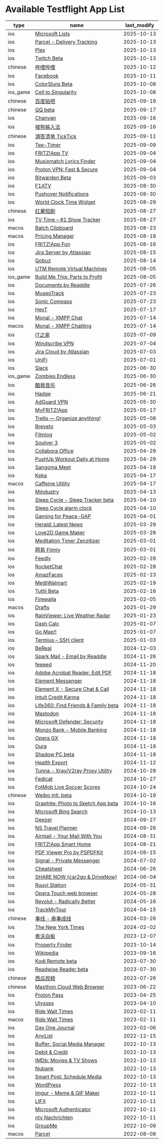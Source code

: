 # Available Testflight App List
| type | name | last_modify |
| --- | --- | --- |
| ios | [Microsoft Lists](https://testflight.apple.com/join/FL3caOg6) | 2025-10-13 |
| ios | [Parcel - Delivery Tracking](https://testflight.apple.com/join/fMeg6C4A) | 2025-10-13 |
| ios | [Plex](https://testflight.apple.com/join/MY6JTzix) | 2025-10-13 |
| ios | [Twitch Beta](https://testflight.apple.com/join/8vRKFAiY) | 2025-10-13 |
| chinese | [哔哩哔哩](https://testflight.apple.com/join/K4pM1kHu) | 2025-10-12 |
| ios | [Facebook](https://testflight.apple.com/join/C1a3MRG4) | 2025-10-11 |
| ios | [ColorSlurp Beta](https://testflight.apple.com/join/xxEw2j1X) | 2025-10-08 |
| ios_game | [Cell to Singularity](https://testflight.apple.com/join/RD9jGH9S) | 2025-10-08 |
| chinese | [百度贴吧](https://testflight.apple.com/join/GgBqXAqm) | 2025-09-19 |
| chinese | [QQ beta](https://testflight.apple.com/join/R5FNGUl3) | 2025-09-17 |
| ios | [Chanyan](https://testflight.apple.com/join/ky5bRwMY) | 2025-09-16 |
| ios | [搜狗输入法](https://testflight.apple.com/join/lSZdpEPH) | 2025-09-16 |
| chinese | [滴答清单 TickTick](https://testflight.apple.com/join/vWQPDFQU) | 2025-09-11 |
| ios | [Tee-Timer](https://testflight.apple.com/join/wzyzzspP) | 2025-09-09 |
| ios | [FRITZ!App TV](https://testflight.apple.com/join/Zl2czQO2) | 2025-09-04 |
| ios | [Musixmatch Lyrics Finder](https://testflight.apple.com/join/7yLzN5td) | 2025-09-04 |
| ios | [Proton VPN: Fast & Secure](https://testflight.apple.com/join/3yl2MSbw) | 2025-09-04 |
| ios | [Bitwarden Beta](https://testflight.apple.com/join/S4OQEYYQ) | 2025-09-03 |
| ios | [F1ATV](https://testflight.apple.com/join/NRswe1IZ) | 2025-08-30 |
| ios | [Pushover Notifications](https://testflight.apple.com/join/vkwfdWM0) | 2025-08-30 |
| ios | [World Clock Time Widget](https://testflight.apple.com/join/8wa9T053) | 2025-08-29 |
| chinese | [红果短剧](https://testflight.apple.com/join/Rfr1mzqS) | 2025-08-27 |
| ios | [TV Time – #1 Show Tracker](https://testflight.apple.com/join/hjKkDsc4) | 2025-08-27 |
| macos | [Batch Clipboard](https://testflight.apple.com/join/epg3cusH) | 2025-08-23 |
| macos | [Pricing Manager](https://testflight.apple.com/join/ZYsBYMhT) | 2025-08-18 |
| ios | [FRITZ!App Fon](https://testflight.apple.com/join/SGGCxyRp) | 2025-08-16 |
| ios | [Jira Server by Atlassian](https://testflight.apple.com/join/6JbjYbSY) | 2025-08-15 |
| ios | [Qobuz](https://testflight.apple.com/join/GPJZwnh9) | 2025-08-14 |
| ios | [UTM Remote Virtual Machines](https://testflight.apple.com/join/mFlnyMv3) | 2025-08-05 |
| ios_game | [Build Me This: Parts to Profit](https://testflight.apple.com/join/U4GabrwT) | 2025-08-05 |
| ios | [Documents by Readdle](https://testflight.apple.com/join/EOPEVoDA) | 2025-07-26 |
| ios | [MuseoTrack](https://testflight.apple.com/join/jR1MsqSt) | 2025-07-23 |
| ios | [Sonic Compass](https://testflight.apple.com/join/dwXDCbv7) | 2025-07-23 |
| ios | [HexT](https://testflight.apple.com/join/ixTrfIgF) | 2025-07-17 |
| ios | [Monal - XMPP Chat](https://testflight.apple.com/join/lLLlgHpB) | 2025-07-14 |
| macos | [Monal - XMPP Chatting](https://testflight.apple.com/join/tGH2m5vf) | 2025-07-14 |
| ios | [IT之家](https://testflight.apple.com/join/eD9uChwY) | 2025-07-09 |
| ios | [Windscribe VPN](https://testflight.apple.com/join/oKib5JOq) | 2025-07-04 |
| ios | [Jira Cloud by Atlassian](https://testflight.apple.com/join/2lm7vHBS) | 2025-07-03 |
| ios | [UniFi](https://testflight.apple.com/join/Pkd9a658) | 2025-07-01 |
| ios | [Slack](https://testflight.apple.com/join/QE3kgqJ2) | 2025-06-30 |
| ios_game | [Zombies Endless](https://testflight.apple.com/join/6Ya9E8jU) | 2025-06-30 |
| ios | [酷我音乐](https://testflight.apple.com/join/XWYSZMaS) | 2025-06-26 |
| ios | [Hadge](https://testflight.apple.com/join/rFLkfNSu) | 2025-06-21 |
| ios | [AdGuard VPN](https://testflight.apple.com/join/fZRiD1zt) | 2025-05-30 |
| ios | [MyFRITZ!App](https://testflight.apple.com/join/U0v1rBE5) | 2025-05-17 |
| ios | [Trello — Organize anything!](https://testflight.apple.com/join/cRWMcQsr) | 2025-05-08 |
| ios | [Breveto](https://testflight.apple.com/join/9mqMgFjT) | 2025-05-03 |
| ios | [Filmlog](https://testflight.apple.com/join/ywiozhph) | 2025-05-02 |
| ios | [Soulver 3](https://testflight.apple.com/join/Vlb55Wtr) | 2025-05-02 |
| ios | [Collabora Office](https://testflight.apple.com/join/TEnBWi68) | 2025-04-29 |
| ios | [PushUp Workout Daily at Home](https://testflight.apple.com/join/myFEz6DW) | 2025-04-29 |
| ios | [Sangoma Meet](https://testflight.apple.com/join/BEd12vi5) | 2025-04-18 |
| ios | [Keka](https://testflight.apple.com/join/gPYINGCJ) | 2025-04-17 |
| macos | [Caffeine Utility](https://testflight.apple.com/join/WHIbsose) | 2025-04-17 |
| ios | [Mindustry](https://testflight.apple.com/join/79Azm1hZ) | 2025-04-13 |
| ios | [Sleep Cycle - Sleep Tracker beta](https://testflight.apple.com/join/tCeANbZi) | 2025-04-10 |
| ios | [Sleep Cycle alarm clock](https://testflight.apple.com/join/8RcEFqFF) | 2025-04-10 |
| ios | [Gaming for Peace-GAP](https://testflight.apple.com/join/tJu81Sch) | 2025-04-01 |
| ios | [Herald: Latest News](https://testflight.apple.com/join/pkrdVu0n) | 2025-03-29 |
| ios | [Love2D Game Maker](https://testflight.apple.com/join/bCLmQKfQ) | 2025-03-28 |
| ios | [Meditation Timer Zenzitizer](https://testflight.apple.com/join/QvKyRJ8x) | 2025-03-01 |
| ios | [网易 Filmly](https://testflight.apple.com/join/sIj5iOoj) | 2025-03-01 |
| ios | [Feedly](https://testflight.apple.com/join/03ER1aUo) | 2025-02-28 |
| ios | [RocketChat](https://testflight.apple.com/join/3gcYeoMr) | 2025-02-28 |
| ios | [AmazFaces](https://testflight.apple.com/join/4hBEKHHg) | 2025-02-23 |
| ios | [Me@Walmart](https://testflight.apple.com/join/bqo4smK7) | 2025-02-19 |
| ios | [Tuttii Beta](https://testflight.apple.com/join/2dTbntXZ) | 2025-02-16 |
| ios | [Firewalla](https://testflight.apple.com/join/qtUnSjJp) | 2025-02-05 |
| macos | [Drafts](https://testflight.apple.com/join/GhPcOrwa) | 2025-01-29 |
| ios | [RainViewer: Live Weather Radar](https://testflight.apple.com/join/OZ1B4sTS) | 2025-01-23 |
| ios | [Dash Calc](https://testflight.apple.com/join/4vmNqTE8) | 2025-01-07 |
| ios | [Go Map!!](https://testflight.apple.com/join/T96F9wYq) | 2025-01-07 |
| ios | [Termius – SSH client](https://testflight.apple.com/join/MnuClabg) | 2025-01-03 |
| ios | [BeReal](https://testflight.apple.com/join/IM4jE5XY) | 2024-12-03 |
| ios | [Spark Mail - Email by Readdle](https://testflight.apple.com/join/O2wj7i0x) | 2024-11-26 |
| ios | [feeeed](https://testflight.apple.com/join/ixRrWfQL) | 2024-11-20 |
| ios | [Adobe Acrobat Reader: Edit PDF](https://testflight.apple.com/join/8XhFnQlp) | 2024-11-18 |
| ios | [Element Messenger](https://testflight.apple.com/join/lCeTuDKM) | 2024-11-18 |
| ios | [Element X - Secure Chat & Call](https://testflight.apple.com/join/uZbeZCOi) | 2024-11-18 |
| ios | [Intuit Credit Karma](https://testflight.apple.com/join/JrqR9vkv) | 2024-11-18 |
| ios | [Life360: Find Friends & Family beta](https://testflight.apple.com/join/syX6IOJF) | 2024-11-18 |
| ios | [Mastodon](https://testflight.apple.com/join/ebSjPU84) | 2024-11-18 |
| ios | [Microsoft Defender: Security](https://testflight.apple.com/join/AYVtbvfc) | 2024-11-18 |
| ios | [Monzo Bank - Mobile Banking](https://testflight.apple.com/join/2NZLBFyb) | 2024-11-18 |
| ios | [Opera GX](https://testflight.apple.com/join/t3k1AVL3) | 2024-11-18 |
| ios | [Oura](https://testflight.apple.com/join/NPhd6XTF) | 2024-11-18 |
| ios | [Shadow PC beta](https://testflight.apple.com/join/PxpSW79P) | 2024-11-18 |
| ios | [Health Export](https://testflight.apple.com/join/g5FcLFJQ) | 2024-11-12 |
| ios | [Tunna - Xray/V2ray Proxy Utility](https://testflight.apple.com/join/dqMoJObA) | 2024-10-28 |
| ios | [Fedicat](https://testflight.apple.com/join/b6GatWTY) | 2024-10-27 |
| ios | [FotMob Live Soccer Scores](https://testflight.apple.com/join/zEAwGlrV) | 2024-10-24 |
| chinese | [Weibo intl. beta](https://testflight.apple.com/join/2LslNUOW) | 2024-10-19 |
| ios | [Graphite: Photo to Sketch App beta](https://testflight.apple.com/join/gRhGuXzI) | 2024-10-16 |
| ios | [Microsoft Bing Search](https://testflight.apple.com/join/YAKT5ew9) | 2024-10-13 |
| ios | [Deezer](https://testflight.apple.com/join/e7mCOEeg) | 2024-09-27 |
| ios | [NS Travel Planner](https://testflight.apple.com/join/ldBwapIg) | 2024-09-26 |
| ios | [Airmail - Your Mail With You](https://testflight.apple.com/join/wRiLlWPE) | 2024-08-31 |
| ios | [FRITZ!App Smart Home](https://testflight.apple.com/join/kzVJhIg1) | 2024-08-21 |
| ios | [PDF Viewer Pro by PSPDFKit](https://testflight.apple.com/join/6IMUtZ8n) | 2024-08-15 |
| ios | [Signal - Private Messenger](https://testflight.apple.com/join/8FHtd1Jq) | 2024-07-02 |
| ios | [Cheatsheet](https://testflight.apple.com/join/E7AnyPlA) | 2024-06-26 |
| ios | [SHARE NOW (car2go & DriveNow)](https://testflight.apple.com/join/1SsBDNCj) | 2024-06-04 |
| ios | [Ruuvi Station](https://testflight.apple.com/join/loHFrEV1) | 2024-05-31 |
| ios | [Opera Touch web browser](https://testflight.apple.com/join/ASrCFVHB) | 2024-05-28 |
| ios | [Revolut - Radically Better](https://testflight.apple.com/join/oqrinjQB) | 2024-05-16 |
| ios | [TrackMyTour](https://testflight.apple.com/join/tv9dt6po) | 2024-04-15 |
| chinese | [事线 - 串事成线](https://testflight.apple.com/join/grxohdR3) | 2024-03-26 |
| ios | [The New York Times](https://testflight.apple.com/join/gfiSREAr) | 2024-02-02 |
| ios | [希沃白板](https://testflight.apple.com/join/d6MQLpKY) | 2023-12-07 |
| ios | [Property Finder](https://testflight.apple.com/join/ctQoX4vC) | 2023-10-14 |
| ios | [Wikipedia](https://testflight.apple.com/join/Z0AU0KXC) | 2023-09-16 |
| ios | [Kodi Remote beta](https://testflight.apple.com/join/VQkpfqDN) | 2023-07-30 |
| ios | [Readwise Reader beta](https://testflight.apple.com/join/NSeQo22d) | 2023-07-30 |
| chinese | [西瓜视频](https://testflight.apple.com/join/ZkSx6V4m) | 2023-07-26 |
| chinese | [Maxthon Cloud Web Browser](https://testflight.apple.com/join/ONuHkBRv) | 2023-06-22 |
| ios | [Proton Pass](https://testflight.apple.com/join/GiTMzX3I) | 2023-04-25 |
| ios | [Ulysses](https://testflight.apple.com/join/r7ehG0dQ) | 2023-04-10 |
| ios | [Ride Wait Times](https://testflight.apple.com/join/yQNmMRwB) | 2023-02-11 |
| macos | [Ride Wait Times](https://testflight.apple.com/join/yQNmMRwB) | 2023-02-11 |
| ios | [Day One Journal](https://testflight.apple.com/join/NXLBigzY) | 2023-02-06 |
| ios | [AnyList](https://testflight.apple.com/join/xwvLPc6o) | 2022-12-15 |
| ios | [Buffer: Social Media Manager](https://testflight.apple.com/join/DOpMcusn) | 2022-10-13 |
| ios | [Debit & Credit](https://testflight.apple.com/join/FvufwHrV) | 2022-10-13 |
| ios | [IMDb: Movies & TV Shows](https://testflight.apple.com/join/Y9yo0X5t) | 2022-10-13 |
| ios | [Nubank](https://testflight.apple.com/join/v3SGNpM5) | 2022-10-13 |
| ios | [Smart Post: Schedule Media](https://testflight.apple.com/join/a0zXMXbA) | 2022-10-13 |
| ios | [WordPress](https://testflight.apple.com/join/AkJQt8Pw) | 2022-10-13 |
| ios | [Imgur - Meme & GIF Maker](https://testflight.apple.com/join/Qd42y5Pw) | 2022-10-11 |
| ios | [LIFX](https://testflight.apple.com/join/TYoQEz4T) | 2022-10-11 |
| ios | [Microsoft Authenticator](https://testflight.apple.com/join/Coqmmppd) | 2022-10-11 |
| ios | [ntv Nachrichten](https://testflight.apple.com/join/n65TDvGb) | 2022-10-11 |
| ios | [GroupMe](https://testflight.apple.com/join/6CcTotfX) | 2022-10-09 |
| macos | [Parcel](https://testflight.apple.com/join/GfswMZn4) | 2022-08-08 |
